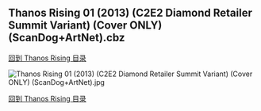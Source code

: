## Thanos Rising 01 (2013) (C2E2 Diamond Retailer Summit Variant) (Cover ONLY) (ScanDog+ArtNet).cbz


[回到 Thanos Rising 目录](https://github.com/alicewish/markdown/blob/master/series/Thanos-Rising.md)


![Thanos Rising 01 (2013) (C2E2 Diamond Retailer Summit Variant) (Cover ONLY) (ScanDog+ArtNet).jpg](https://wx1.sinaimg.cn/large/6a9fdecaly1fr0xhcp50hj21401pc4qp.jpg)

[回到 Thanos Rising 目录](https://github.com/alicewish/markdown/blob/master/series/Thanos-Rising.md)

